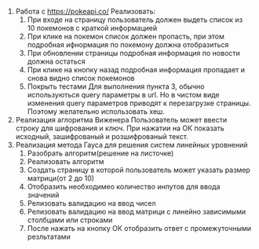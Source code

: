 1. Работа с https://pokeapi.co/
   Реализовать:
   1. При входе на страницу пользователь должен выдеть список из 10 покемонов с краткой информацией
   2. При клике на покемон список должен пропасть, при этом подробная ифнормация по покемону должна отобразиться
   3. При обновлении страницы подробная информация по новости должна остаться
   4. При клике на кнопку назад подробная информация пропадает и снова видно список покемонов
   5. Покрыть тестами
   Для выполнения пункта 3, обычно используються query параметры в url. Но в чистом виде изменения query параметров приводят к перезагрузке страницы.
   Поэтому желательно использовать хеш.
2. Реализация аглоритма Виженера
   Пользователь может ввести строку для шифрования и ключ.
   При нажатии на ОК показать исходный, зашифрованый и розшифрованый текст.
3. Реализация метода Гауса для решения систем линейных уровнений
   1. Разобрать алгоритм(решение на листочке)
   2. Реализовать алгоритм
   3. Создать страницу в которой пользователь может указать размер матрици(от 2 до 10)
   4. Отобразить необходимео количество инпутов для ввода значений
   5. Релизовать валидацию на ввод чисел
   6. Релизовать валидацию на ввод матрици с линейно зависимыми столбцами или строками
   7. После нажать на кнопку ОК отобразить ответ с промежуточными резльтатами